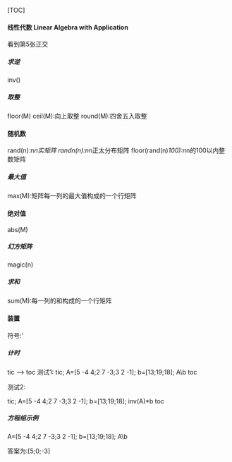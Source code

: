 [TOC]

#### 线性代数 Linear Algebra with Application
看到第5张正交 

##### 求逆
inv()

##### 取整
floor(M)
ceil(M):向上取整
round(M):四舍五入取整

#### 随机数
rand(n):n*n实矩阵
randn(n):n*n正太分布矩阵
floor(rand(n)*100):n*n的100以内整数矩阵

##### 最大值
max(M):矩阵每一列的最大值构成的一个行矩阵

#### 绝对值
abs(M)

##### 幻方矩阵
 magic(n)

##### 求和
sum(M):每一列的和构成的一个行矩阵

#### 装置
符号:'

##### 计时
tic --> toc
测试1:
tic;
A=[5 -4 4;2 7 -3;3 2 -1];
b=[13;19;18];
A\b
toc


测试2:

tic;
A=[5 -4 4;2 7 -3;3 2 -1];
b=[13;19;18];
inv(A)*b
toc

##### 方程组示例
A=[5 -4 4;2 7 -3;3 2 -1];
b=[13;19;18];
A\b

答案为:[5;0;-3]
